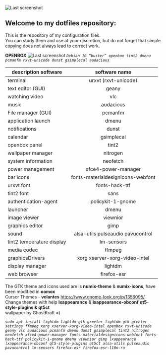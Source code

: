![Last screenshot](https://raw.githubusercontent.com/GhostKraft/dotfiles/master/.wallpaper/logo%20DF_GK.png)
## Welcome to my dotfiles repository:
This is the repository of my configuration files.
<br />You can study them and use at your discretion, but do not forget that simple copying does not always lead to correct work.


**OPENBOX**
![Last screenshot](https://raw.githubusercontent.com/GhostKraft/dotfiles/master/screenshot/openbox/openbox_kraft_screen.png)
*`Debian 10 “buster” openbox tint2 dmenu pcmanfm rxvt-unicode dunst gsimplecal audacious`*




| description software     |      software name       |
| ------------------------ |:------------------------:|
| terminal                 | urxvt (rxvt-unicode)     |
| text editor  (GUI)       | geany             		    |
| watching video           | vlc           	  	      |
| music                    | audacious	       	  	  |
| File manager (GUI)       | pcmanfm           	      |
| application launch       | dmenu      			        |
| notifications            | dunst            	   	  |
| calendar                 | gsimplecal      		      |
| openbox panel            | tint2           		      |
| wallpaper manager        | nitrogen          		    |
| system information       | neofetch          	      |
| power management         | xfce4-power-manager   	  |
| bar icons                | fonts-materialdesignicons-webfont  |
| urxvt font               | fonts-hack-ttf           |
| tint2 font               | sans                     |
| authentication-agent     | policykit-1-gnome        |
| launcher                 | dmenu                    |
| image viewer             | viewnior                 |
| graphics editor          | gimp                     |
| sound                    | alsa-utils pulseaudio pavucontrol  |
| tint2 temperature display| lm-sensors               |
| media codec               | ffmpeg                  |
| graphicsDrivers          | xorg xserver-xorg-video-intel      |
| display manager          | lightdm                  |
| web browser              | firefox-esr              |



The GTK theme and icons used are is **numix-theme** & **numix-icons**, have been modified in **oomox**
<br />Cursor Themes - **volantes** https://www.gnome-look.org/p/1356095/
<br />Сhange themes with help **lxappearance** & **lxappearance-obconf** **qt5-style-plugins & qt5ct**
<br /> wallpaper by GhostKraft =)

*`sudo apt install lightdm lightdm-gtk-greeter lightdm-gtk-greeter-settings ffmpeg xorg xserver-xorg-video-intel openbox rxvt-unicode geany vlc audacious pcmanfm dmenu dunst gsimplecal tint2 nitrogen neofetch xfce4-power-manager fonts-materialdesignicons-webfont fonts-hack-ttf policykit-1-gnome dmenu viewnior gimp lxappearance lxappearance-obconf qt5-style-plugins qt5ct alsa-utils pulseaudio pavucontrol lm-sensors firefox-esr firefox-esr-l10n-ru`*
